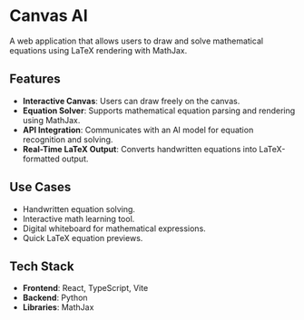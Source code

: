 # Canvas AI

A web application that allows users to draw and solve mathematical equations using LaTeX rendering with MathJax.  

## Features  
- **Interactive Canvas**: Users can draw freely on the canvas.  
- **Equation Solver**: Supports mathematical equation parsing and rendering using MathJax.  
- **API Integration**: Communicates with an AI model for equation recognition and solving.  
- **Real-Time LaTeX Output**: Converts handwritten equations into LaTeX-formatted output.  

## Use Cases  
- Handwritten equation solving.  
- Interactive math learning tool.  
- Digital whiteboard for mathematical expressions.  
- Quick LaTeX equation previews.  

## Tech Stack  
- **Frontend**: React, TypeScript, Vite  
- **Backend**: Python  
- **Libraries**: MathJax
  


